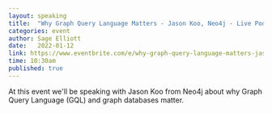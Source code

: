 ```yaml
---
layout: speaking
title:  "Why Graph Query Language Matters - Jason Koo, Neo4j - Live Podcast"
categories: event
author: Sage Elliott
date:   2022-01-12
link: https://www.eventbrite.com/e/why-graph-query-language-matters-jason-koo-neo4j-tickets-479589433907?aff=sage
time: 10:30am
published: true
---
```


At this event we'll be speaking with Jason Koo from Neo4j about why Graph Query Language (GQL) and graph databases matter.

